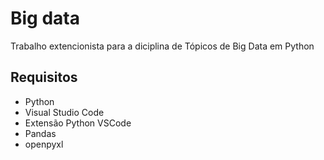 # Big data

<p>Trabalho extencionista para a diciplina de Tópicos de Big Data em Python</p>

## Requisitos 



- Python
- Visual Studio Code
- Extensão Python VSCode
- Pandas
- openpyxl